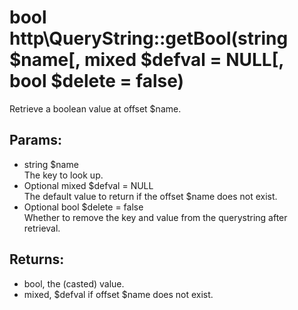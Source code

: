 # bool http\QueryString::getBool(string $name[, mixed $defval = NULL[, bool $delete = false)

Retrieve a boolean value at offset $name.

## Params:

* string $name  
  The key to look up.
* Optional mixed $defval = NULL  
  The default value to return if the offset $name does not exist.
* Optional bool $delete = false  
  Whether to remove the key and value from the querystring after retrieval.
  
## Returns:

* bool, the (casted) value.
* mixed, $defval if offset $name does not exist.
